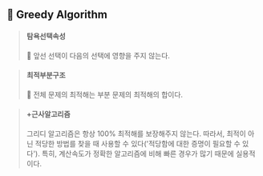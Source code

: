 ## 🏇 Greedy Algorithm

> #### 탐욕선택속성
>
> 📜 앞선 선택이 다음의 선택에 영향을 주지 않는다.

> #### 최적부분구조
>
> 📜 전체 문제의 최적해는 부분 문제의 최적해의 합이다.

> #### +근사알고리즘
> 그리디 알고리즘은 항상 100% 최적해를 보장해주지 않는다. 따라서, 최적이 아닌 적당한 방법를 찾을 때 사용할 수 있다('적당함에 대한 증명이 필요할 수 있다'). 특히, 계산속도가 정확한 알고리즘에 비해 빠른 경우가 많기 때문에 실용적이다.